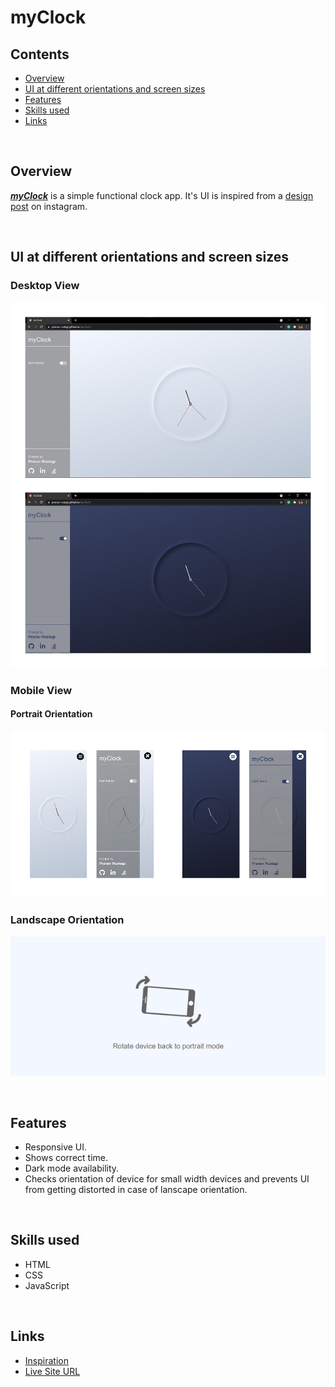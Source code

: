 # myClock

## Contents
- [Overview](#overview)
- [UI at different orientations and screen sizes](#screenshots)
- [Features](#features)
- [Skills used](#skills)
- [Links](#links)

<br/>

## <a name="overview"></a>Overview
[**_myClock_**](https://pranav-rustagi.github.io/myClock) is a simple functional clock app. It's UI is inspired from a [design post](https://lnkd.in/gkmF5Er) on instagram. 

<br/>

## <a name="screenshots"></a>UI at different orientations and screen sizes

### Desktop View
![desktop-view](./readme-resources/desktop-view.png)

### Mobile View

#### Portrait Orientation
![mobile-view-portrait-orientation](./readme-resources/mobile-view-portrait.png)

### Landscape Orientation
![mobile-view-landscape-orientation](./readme-resources/mobile-view-landscape.png)

<br/>

## <a name="features"></a>Features
- Responsive UI.
- Shows correct time.
- Dark mode availability.
- Checks orientation of device for small width devices and prevents UI from getting distorted in case of lanscape orientation.


<br/>

## <a name="skills"></a>Skills used
- HTML
- CSS
- JavaScript

<br/>

## <a name="links"></a>Links
- [Inspiration](https://lnkd.in/gkmF5Er)
- [Live Site URL](https://pranav-rustagi.github.io/myClock)